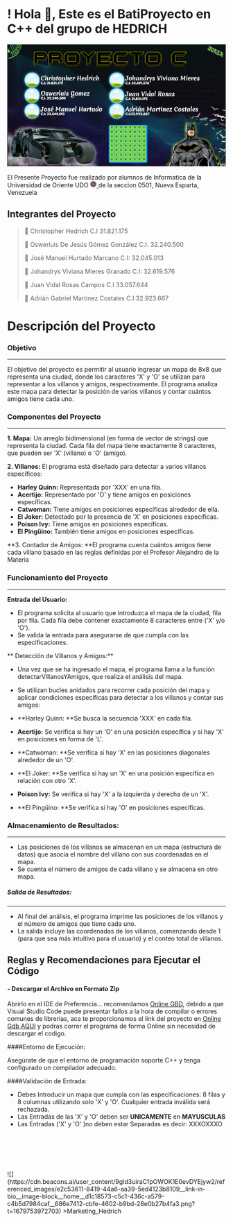 # !  Hola 👋, Este es el BatiProyecto en C++ del grupo de HEDRICH 
![](https://github.com/HedrichDev/ProyectoC/blob/main/image.png?raw=true)

El Presente Proyecto fue realizado por alumnos de Informatica de la Universidad de Oriente UDO [<img
        src="https://raw.githubusercontent.com/HedrichDev/ProyectoC/refs/heads/main/LOGO%20UDONE.png" 
        width=3%
        title="Logo UDO"
        alt="Logo UDO"
    />
](https://raw.githubusercontent.com/HedrichDev/ProyectoC/refs/heads/main/LOGO%20UDONE.png) de la seccion 0501, Nueva Esparta, Venezuela

## Integrantes del Proyecto 
> 👥 Christopher Hedrich C.I 31.821.175
> 
> 👥 Oswerluis De Jesús Gómez González C.I. 32.240.500
> 
> 👥 José Manuel Hurtado Marcano C.I: 32.045.013
> 
> 👥 Johandrys Viviana Mieres Granado C.I: 32.619.576
> 
> 👥 Juan Vidal Rosas Campos C.I 33.057.644
> 
> 👥 Adrián Gabriel Martinez Costales C.I:32.923.667

# Descripción del Proyecto
### Objetivo
***
El objetivo del proyecto es permitir al usuario ingresar un mapa de 8x8 que representa una ciudad, donde los caracteres 'X' y 'O' se utilizan para representar a los villanos y amigos, respectivamente. El programa analiza este mapa para detectar la posición de varios villanos y contar cuántos amigos tiene cada uno.

### Componentes del Proyecto
***
**1. Mapa:** Un arreglo bidimensional (en forma de vector de strings) que representa la ciudad. Cada fila del mapa tiene exactamente 8 caracteres, que pueden ser 'X' (villano) o 'O' (amigo).

**2. Villanos:** El programa está diseñado para detectar a varios villanos específicos:

- **Harley Quinn:** Representada por 'XXX' en una fila.
- **Acertijo:** Representado por 'O' y tiene amigos en posiciones específicas.
- **Catwoman:** Tiene amigos en posiciones específicas alrededor de ella.
- **El Joker:** Detectado por la presencia de 'X' en posiciones específicas.
- **Poison Ivy:** Tiene amigos en posiciones específicas.
- **El Pingüino:** También tiene amigos en posiciones específicas.

**3.  Contador de Amigos: **El programa cuenta cuántos amigos tiene cada villano basado en las reglas definidas por el Profesor Alejandro de la Materia

### Funcionamiento del Proyecto
***
**Entrada del Usuario:**

- El programa solicita al usuario que introduzca el mapa de la ciudad, fila por fila. Cada fila debe contener exactamente 8 caracteres entre ('X' y/o 'O').
- Se valida la entrada para asegurarse de que cumpla con las especificaciones.

** Detección de Villanos y Amigos:**
- Una vez que se ha ingresado el mapa, el programa llama a la función detectarVillanosYAmigos, que realiza el análisis del mapa.
- Se utilizan bucles anidados para recorrer cada posición del mapa y aplicar condiciones específicas para detectar a los villanos y contar sus amigos:

- **Harley Quinn: **Se busca la secuencia 'XXX' en cada fila.
- **Acertijo:** Se verifica si hay un 'O' en una posición específica y si hay 'X' en posiciones en forma de 'L'.
- **Catwoman: **Se verifica si hay 'X' en las posiciones diagonales alrededor de un 'O'.
- **El Joker: **Se verifica si hay un 'X' en una posición específica en relación con otro 'X'.
- **Poison Ivy:** Se verifica si hay 'X' a la izquierda y derecha de un 'X'.
- **El Pingüino: **Se verifica si hay 'O' en posiciones específicas.


### Almacenamiento de Resultados:
****
- Las posiciones de los villanos se almacenan en un mapa (estructura de datos) que asocia el nombre del villano con sus coordenadas en el mapa.
- Se cuenta el número de amigos de cada villano y se almacena en otro mapa.


##### Salida de Resultados:
****
- Al final del análisis, el programa imprime las posiciones de los villanos y el número de amigos que tiene cada uno.
- La salida incluye las coordenadas de los villanos, comenzando desde 1 (para que sea más intuitivo para el usuario) y el conteo total de villanos.


## Reglas y Recomendaciones para Ejecutar el Código

#### - Descargar el Archivo en Formato Zip
 Abrirlo en el IDE de Preferencia... recomendamos [Online GBD](https://www.onlinegdb.com "Online GBD"), debido a que Visual Studio Code puede presentar fallos a la hora de compilar o errores comunes de librerias, aca te proporcionamos el link del proyecto en [Online Gdb AQUI](https://onlinegdb.com/iMQNxolkv "Online Gdb AQUI")  y podras correr el programa de forma Online sin necesidad de descargar el codigo.


####Entorno de Ejecución:

Asegúrate de que el entorno de programación soporte C++ y tenga configurado un compilador adecuado.

####Validación de Entrada:

- Debes Introducir un mapa que cumpla con las especificaciones: 8 filas y 8 columnas utilizando solo 'X' y 'O'. Cualquier entrada inválida será rechazada.
- Las Entradas de las 'X' y 'O'  deben ser **UNICAMENTE** en **MAYUSCULAS**
- Las Entradas ('X' y 'O' )no deben estar Separadas es decir: XXXOXXXO
<br>
<br>
<br>
<br>
<br>
![](https://cdn.beacons.ai/user_content/9gId3uiraCfpOWOK1E0evDYEjyw2/referenced_images/e2c53611-8419-44a6-aa39-5ed4123b8109__link-in-bio__image-block__home__d1c18573-c5c1-436c-a579-c4b5d7984caf__686e7412-cbfe-4602-b9bd-28e0b27b4fa3.png?t=1679753972703)
>Marketing_Hedrich


